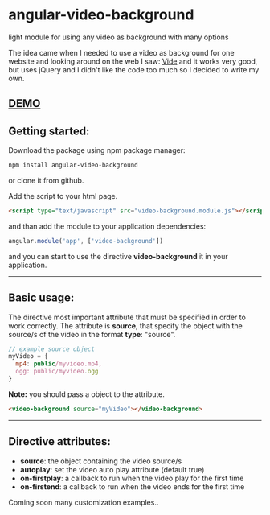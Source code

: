 # angular-video-background
light module for using any video as background with many options

The idea came when I needed to use a video as background for one website and looking around on the web I saw: [Vide](https://github.com/VodkaBears/Vide) and it works very good, but uses jQuery and I didn't like the code too much so I decided to write my own.

## [DEMO](http://www.codekraft.it/demos/angular-video-background/)

## Getting started:
Download the package using npm package manager:
```bash
npm install angular-video-background
```
or clone it from github.


Add the script to your html page.
```html
<script type="text/javascript" src="video-background.module.js"></script>
```
and than add the module to your application dependencies:
```javascript
angular.module('app', ['video-background'])
```
and you can start to use the directive __video-background__ it in your application.

---

## Basic usage:
The directive most important attribute that must be specified in order to work correctly. The attribute is __source__, that specify the object with the source/s of the video in the format __type__: "source".
```javascript
// example source object
myVideo = {
  mp4: public/myvideo.mp4,
  ogg: public/myvideo.ogg
}
```
__Note:__ you should pass a object to the attribute.
```html
<video-background source="myVideo"></video-background>
```

---

## Directive attributes:
* __source__: the object containing the video source/s
* __autoplay__: set the video auto play attribute (default true)
* __on-firstplay__: a callback to run when the video play for the first time
* __on-firstend__: a callback to run when the video ends for the first time


Coming soon many customization examples..
